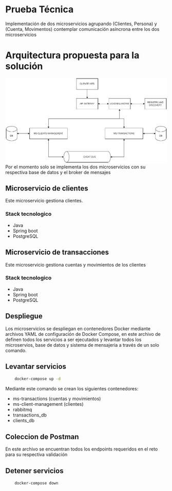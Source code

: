 # Prueba Técnica
Implementación de dos microservicios agrupando (Clientes, Persona) y (Cuenta, Movimentos) contemplar comunicación asíncrona entre los dos microservicios

# Arquitectura propuesta para la solución 
![Ejemplo de imagen](./images/arquitectura_propuesta.jpg)
Por el momento solo se implementa los dos microservicios con su respectiva base de datos y el broker de mensajes
## Microservicio de clientes
Este microservicio gestiona clientes.
### Stack tecnologico
* Java
* Spring boot
* PostgreSQL
## Microservicio  de transacciones
Este microservicio gestiona cuentas y movimientos de los clientes
### Stack tecnologico
* Java
* Spring boot
* PostgreSQL

## Despliegue
Los microservicios se despliegan en contenedores Docker mediante archivos YAML de configuración de Docker Compose, en este archivo de definen todos los servicios a ser ejecutados y levantar todos los microservios, base de datos y sistema de mensajeria a través de un solo comando. 

## Levantar servicios
``` bash
    docker-compose up -d
```
Mediante este comando se crean los siguientes contenedores:
* ms-transactions (cuentas y movimientos)
* ms-client-management (clientes)
* rabbitmq
* transactions_db
* clients_db

## Coleccion de Postman
En este archivo se encuentran todos los endpoints requeridos en el reto para su respectiva validación
## Detener servicios
``` bash
    docker-compose down
```

